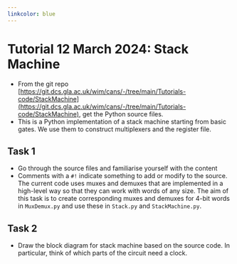 ```yaml
---
linkcolor: blue
---
```

# Tutorial 12 March 2024: Stack Machine

* From the git repo [https://git.dcs.gla.ac.uk/wim/cans/-/tree/main/Tutorials-code/StackMachine](https://git.dcs.gla.ac.uk/wim/cans/-/tree/main/Tutorials-code/StackMachine), get the Python source files.
* This is a Python implementation of a stack machine starting from basic gates. We use them to construct multiplexers and the register file.

## Task 1

* Go through the source files and familiarise yourself with the content
* Comments with a `#!` indicate something to add or modify to the source. The current code uses muxes and demuxes that are implemented in a high-level way so that they can work with words of any size. The aim of this task is to create corresponding muxes and demuxes for 4-bit words in `MuxDemux.py` and use these in `Stack.py` and `StackMachine.py`.

## Task 2

* Draw the block diagram for stack machine based on the source code. In particular, think of which parts of the circuit need a clock.